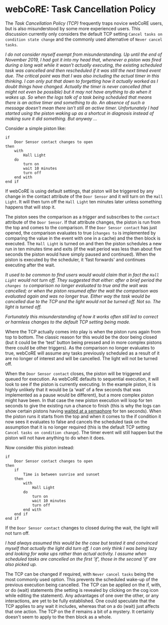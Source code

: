 # webCoRE: Task Cancellation Policy

The _Task Cancellation Policy (TCP)_ frequently traps novice webCoRE users, but is also misunderstood by some more experienced users. This discussion
currently only considers the default TCP setting `Cancel tasks on condition state change` and the commonly used alternative of `Never cancel tasks`.

_I do not consider myself exempt from misunderstanding. Up until the end of November 2019, I had got it into my head that, whenever a piston was
fired during a long wait while it wasn’t actually executing, the existing scheduled task was cancelled and then rescheduled if it was still
the next timed event due. The critical point was that I was also including the actual timer in this thinking. I can only put that down to
forgetting how it actually worked as I doubt things have changed. Actually the timer is never cancelled (that might not even be possible) 
but it may not have anything to do when it wakes up. So when the logs talk of a task being scheduled that means there is an active timer
and something to do. An absence of such a message doesn't mean there isn't still an active timer. Unfortunately I had started using the
piston waking up as a shortcut in diagnosis instead of making sure it did something. But anyway ..._

Consider a simple piston like:

```
if 
    Door Sensor contact changes to open
then 
    with
        Hall Light
    do
        turn on
        wait 10 minutes
        turn off
    end with
end if
```

If webCoRE is using default settings, that piston will be triggered by any change in the contact attribute of the `Door Sensor` and it will turn on the `Hall Light`.
It will then turn off the `Hall Light` ten minutes later unless something happens that will stop it.

The piston sees the comparison as a _trigger_ and subscribes to the `contact` attribute of the `Door Sensor`. If that attribute changes, the piston is run
from the top and comes to the comparison. If the `Door Sensor contact` has just opened, the comparison evaluates to true (`changes to` is implemented by
comparing the value in the event with one in a cache) and the then block is executed. The `Hall Light` is turned on and then the piston schedules a new run
in ten minutes time and exits (if the wait period was less than about five seconds the piston would have simply paused and continued). When the piston is
executed by the scheduler, it 'fast forwards' and continues executing after the wait.

_It used to be common to find users would would claim that in fact the `Hall Light` would not turn off. They suggested that either: after a brief period the
`changes to` comparison no longer evaluated to true and the wait was cancelled; or when the piston resumed after the wait the comparison was evaluated again 
and was no longer true. Either way the task would be cancelled due to the TCP and the light would not be turned off. Not so. The light is turned off._

_Fortunately this misunderstanding of how it works often still led to correct or harmless changes to the default TCP setting being made._

Where the TCP actually comes into play is when the piston runs again from top to bottom. The classic reason for this would be the door being closed (but it could be the ‘test’ button being pressed and in more complex pistons there could be other triggers). As the comparison no longer evaluates to true, webCoRE will assume any tasks previously scheduled as a result of it are no longer of interest and will be cancelled. The light will not be turned off.

When the `Door Sensor contact` closes, the piston will be triggered and queued for execution. As webCoRE defaults to sequential execution, it will look to see if the piston is currently executing. In the example piston, it is highly unlikely that it would be (a ‘wait’ of a few seconds that was implemented as a pause would be different), but a more complex piston might have been. In that case the new piston execution will loop for ten seconds to give the existing run a chance to finish (this is why the logs can show certain pistons having [waited at a semaphore](Piston%20waited%20at%20a%20semaphore.md) for ten seconds). When the piston runs it starts from the top and when it comes to the if condition it now sees it evaluates to false and cancels the scheduled task on the assumption that it is no longer required (this is the default TCP setting `Cancel tasks on condition change`). The timer event will still happen but the piston will not have anything to do when it does.

Now consider this piston instead:

```
if 
    Door Sensor contact changes to open
then 
    if
        Time is between sunrise and sunset
    then
        with
            Hall Light
        do
            turn on
            wait 10 minutes
            turn off
        end with
    end if
end if
```

If the `Door Sensor contact` changes to closed during the wait, the light will not turn off.

_I had always assumed this would be the case but tested it and convinced myself that actually the light did turn off. I can only think I was being lazy and looking for wake ups rather than actual activity. I assume when scheduled tasks are cancelled on the first 'if', those in the second 'if' are also picked up._

The TCP can be changed if required, with `Never cancel tasks` being the most commonly used option. This prevents the scheduled wake-up of the previous execution being cancelled. The TCP can be applied on the if, with, or do (wait) statements (the setting is revealed by clicking on the cog icon while editing the statement). Any advantages of one over the other, or any interactions, are yet to be fully established. One could speculate that the TCP applies to any wait it includes, whereas that on a do (wait) just affects that one action. The TCP on the if remains a bit of a mystery. It certainly doesn't seem to apply to the then block as a whole.

